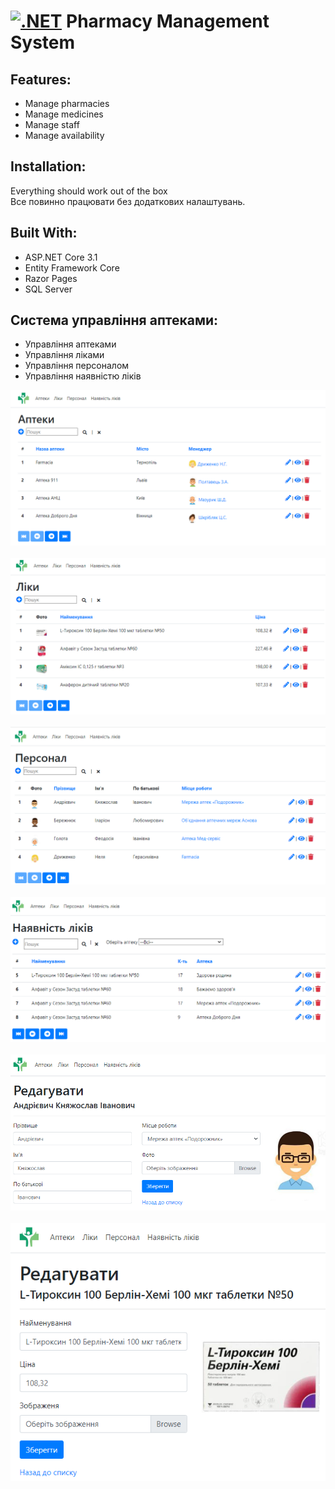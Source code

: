 [![.NET](https://github.com/MaksymAlokhin/Pharmacy/actions/workflows/dotnet.yml/badge.svg)](https://github.com/MaksymAlokhin/Pharmacy/actions/workflows/dotnet.yml)
Pharmacy Management System<br />
========================
Features:<br />
---------------
- Manage pharmacies
- Manage medicines
- Manage staff
- Manage availability

Installation:<br />
---------------
Everything should work out of the box<br />
Все повинно працювати без додаткових налаштувань.<br />

Built With:<br />
--------------------
- ASP.NET Core 3.1
- Entity Framework Core
- Razor Pages
- SQL Server

Система управління аптеками:<br />
---------------------------------
- Управління аптеками
- Управління ліками
- Управління персоналом
- Управління наявністю ліків


![curriculum](Screenshots/pharmacy-list.png)<br /><br />
![timetable](Screenshots/medicine-list.png)<br /><br />
![timetable2](Screenshots/staff-list.png)<br /><br />
![gradebook](Screenshots/medicine-availability.png)<br /><br />
![grade](Screenshots/edit-staff.png)<br /><br />
![stats](Screenshots/edit-medicine.png)<br /><br />